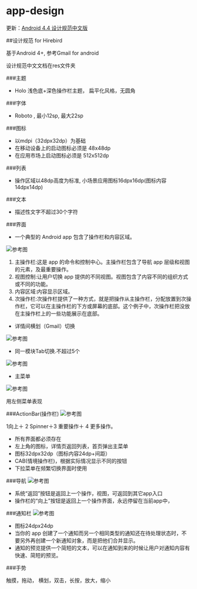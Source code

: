 app-design
==========

更新：[Android 4.4 设计规范中文版](http://adchs.github.io/index.html)

##设计规范 for Hirebird

基于Android 4+, 参考Gmail for android

设计规范中文文档在res文件夹

###主题

- Holo 浅色底+深色操作栏主题， 扁平化风格，无圆角

###字体

- Roboto , 最小12sp, 最大22sp

###图标

- 以mdpi（32dpx32dp）为基础
- 在移动设备上的启动图标必须是 48x48dp
- 在应用市场上启动图标必须是 512x512dp

###列表
    
- 操作区域以48dp高度为标准, 小场景应用图标16dpx16dp(图标内容14dpx14dp)

###文本

- 描述性文字不超过30个字符

###界面

- 一个典型的 Android app 包含了操作栏和内容区域。

![参考图](res/app-ui.JPG)

  1. 主操作栏:这是 app 的命令和控制中心。主操作栏包含了导航 app 层级和视图的元素，及最重要操作。
  2. 视图控制:让用户切换 app 提供的不同视图。视图包含了内容不同的组织方式或不同的功能。
  3. 内容区域:内容显示区域。
  4. 次操作栏:次操作栏提供了一种方式，就是把操作从主操作栏，分配放置到次操作栏，它可以在主操作栏的下方或屏幕的底部。这个例子中，次操作栏把没放在主操作栏上的一些功能展示在底部。

    
- 详情间横划（Gmail）切换
    
![参考图](res/detail.JPG)
    
- 同一模块Tab切换.不超过5个
    
![参考图](res/activity.JPG)

- 主菜单

![参考图](res/mainmenu.jpg)

用左侧菜单表现  

###ActionBar(操作栏)
![参考图](res/actionbar.JPG)

1向上＋ 2 Spinner＋3 重要操作＋ 4 更多操作。
- 所有界面都必须存在
- 左上角的图标，详情页返回列表，首页弹出主菜单 
- 图标32dpx32dp（图标内容24dp+间距）
- CAB(情境操作栏)，根据实际情况显示不同的按钮
- 下拉菜单在频繁切换界面时使用

###导航
![参考图](res/navi.JPG)

- 系统“返回”按钮是返回上一个操作，视图，可返回到其它app入口
- 操作栏的“向上”按钮是返回上一个操作界面，永远停留在当前app中，
    

###通知栏
![参考图](res/notice.JPG)

- 图标24dpx24dp   
- 当你的 app 创建了一个通知而另一个相同类型的通知还在待处理状态时，不要另外再创建一个新通知对象，而是把他们合并显示。
- 通知的预览提供一个简短的文本，可以在通知到来的时候让用户对通知内容有快速、简短的预览。

###手势

触摸，拖动， 横划，双击，长按，放大，缩小


